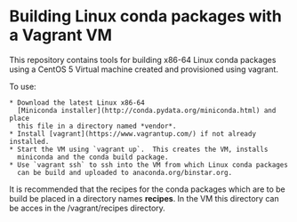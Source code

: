 Building Linux conda packages with a Vagrant VM
===============================================

This repository contains tools for building x86-64 Linux conda packages
using a CentOS 5 Virtual machine created and provisioned using vagrant.  

To use:

    * Download the latest Linux x86-64 
      [Miniconda installer](http://conda.pydata.org/miniconda.html) and place
      this file in a directory named *vendor*.
    * Install [vagrant](https://www.vagrantup.com/) if not already installed.
    * Start the VM using `vagrant up`.  This creates the VM, installs
      miniconda and the conda build package.  
    * Use `vagrant ssh` to ssh into the VM from which Linux conda packages 
      can be build and uploaded to anaconda.org/binstar.org.  

It is recommended that the recipes for the conda packages which are to be 
build be placed in a directory names **recipes**. In the VM this directory 
can be acces in the /vagrant/recipes directory.
